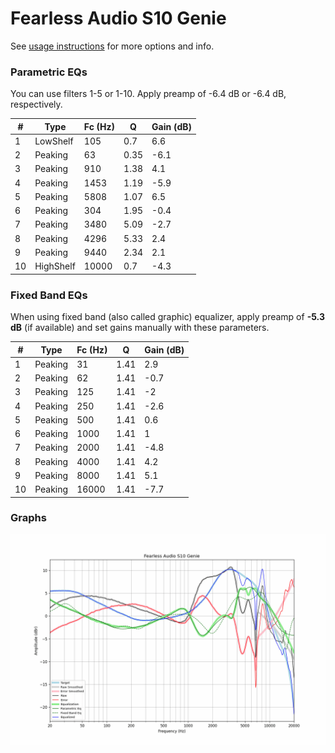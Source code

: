 # Fearless Audio S10 Genie
See [usage instructions](https://github.com/jaakkopasanen/AutoEq#usage) for more options and info.

### Parametric EQs
You can use filters 1-5 or 1-10. Apply preamp of -6.4 dB or -6.4 dB, respectively.

|   # | Type      |   Fc (Hz) |    Q |   Gain (dB) |
|-----|-----------|-----------|------|-------------|
|   1 | LowShelf  |       105 | 0.7  |         6.6 |
|   2 | Peaking   |        63 | 0.35 |        -6.1 |
|   3 | Peaking   |       910 | 1.38 |         4.1 |
|   4 | Peaking   |      1453 | 1.19 |        -5.9 |
|   5 | Peaking   |      5808 | 1.07 |         6.5 |
|   6 | Peaking   |       304 | 1.95 |        -0.4 |
|   7 | Peaking   |      3480 | 5.09 |        -2.7 |
|   8 | Peaking   |      4296 | 5.33 |         2.4 |
|   9 | Peaking   |      9440 | 2.34 |         2.1 |
|  10 | HighShelf |     10000 | 0.7  |        -4.3 |

### Fixed Band EQs
When using fixed band (also called graphic) equalizer, apply preamp of **-5.3 dB** (if available) and set gains manually with these parameters.

|   # | Type    |   Fc (Hz) |    Q |   Gain (dB) |
|-----|---------|-----------|------|-------------|
|   1 | Peaking |        31 | 1.41 |         2.9 |
|   2 | Peaking |        62 | 1.41 |        -0.7 |
|   3 | Peaking |       125 | 1.41 |        -2   |
|   4 | Peaking |       250 | 1.41 |        -2.6 |
|   5 | Peaking |       500 | 1.41 |         0.6 |
|   6 | Peaking |      1000 | 1.41 |         1   |
|   7 | Peaking |      2000 | 1.41 |        -4.8 |
|   8 | Peaking |      4000 | 1.41 |         4.2 |
|   9 | Peaking |      8000 | 1.41 |         5.1 |
|  10 | Peaking |     16000 | 1.41 |        -7.7 |

### Graphs
![](./Fearless%20Audio%20S10%20Genie.png)
